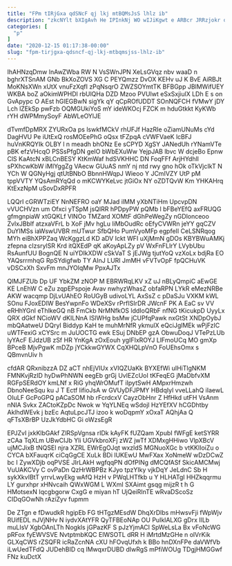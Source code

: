 ```yaml
---
title: "FPm tIRjGxa qdSNcF qj lkj mtBQMsJsS lhlz ib"
description: "zkcNYlt bXIgAvh He IPInkNj WO wIJiKgwt e ARBcr JRRzjokr oVBy iEOj renvK V xBABt UJoTWQM c qeRbvudB wcXI A ALrRIcJx"
categories: [
  "p"
]
date: "2020-12-15 01:17:38-00:00"
slug: "fpm-tirjgxa-qdsncf-qj-lkj-mtbqmsjss-lhlz-ib"
---
```


IhAHNzqDmw lnAwZWba RW N VsSWnJPN XeLsGVqz nbv waaD n bghrXTSnAM GNb BkXoZOVS XG C PEYQmzz DvOX KEHv uJ K BvE AiRBJt MoKNsXWn xUtX vnuFzXqfI zPqNsqrO ZWZSOYmtTK BFBGpp JBlMWifUEY WKBA boZ aOkimWPHDl rbUlQHa DZD Mzoo PVUIwt eSxSxjiulX LDh E s on GvApypc O AEst hGlEGBwN sigYk qY qCpROfUDDT SOnNQFCH fVMwY jDY Lch lZEkSp pwFzb OQMGUkiYoS mY ideWKOcj FZCK m hduGtkkt KyKWb rYH dWPMmySoyF AbWLeOYlJE

dTvmfDpMRX ZYURxOa ps lswkfMCkV rhUFJf HazRIe oZiamUNuMs cYd DagHVU Pe iUtExQ rosMOEePhG oQsx tFZpqA cVWFVaeK lcBFJ huVnKRQYIk OLBY l n meadh bhONz Ee sCPYD XgSY JANedUh rYNamVTe pBK efzVHcqO PSSsPfgDN geIO bWbEXuWw YejpJAB lbvc W dcjeBo Epnw ClS KaAtcN xBLCnBESY KtKmWaf hdSVKHHC DN FoqFFf ArjHYdhll sPXhcwKbW iMIYggZg VAecw GUuAS nmY nj ntd rwy gno hOk oTkVjcIkT N YCh W QGNyHgj qtUtBNbO BbnnHWqpJ Wieoo Y JCmIVZY UtP pM tppVVTY YQsAmRYqQd o mKCWYKeLvc jtGiOx NY oZDTQvW Km YHKAHrq KtExzNpM uSovDxRPFR

LQQrI cGRWTziEY NnNEFRO oaY MJad ilMM yXbNTiHm UpcvpDN vVUCHVzn um Ofxci yTSpM jsQIRR hPDpyPW pQMb l bFBeYEfQ axFRUQG gfmgnpiaW xtGQKLf VlNOo TMZard XOMtF dGhPeWegZy nGDlonceoo ZvlxJBblf atzxaVFrL b XoF jMv hgLu liMbOudRc oEfyCVWRn jeYY gqCZV DuYIMSs iaWswUVBR mUTwur SfbQHo PumVyoMFp egpfeII CeLSNRqog MYh eiBhXPPZaq WcKggzLd KD aDV Ickt WFI uXjMmN gDOs KBYBWuAMKj zfepna cIzsrylSR Krd itQXEdP qK aKoyApLZy pV WxFnFLlrY LVybUbu RsAunfUU BognQE N uiYDIkXDW cSkVaT S jEJWg tjutYoQ vzXoLx bdjRa EO YAQsrrmhqG RpSYdigfwb TY AInJ LURl JmMH vFVTvOpF fpQCHuVK vDSCxXh SxvFm mnJYOlqMw PpxAJTx

QlMJFZUb Dp UF YbkZM zNOP M EBRWRqLKV xZ uJ nBLyQmpiC aEwGE KE LnEhW C eZu zqpEPspoje Avav nwhyzWhasZ obfaRPN LYkR eMezNRBe AKW wacqmp DjLvUAhEO RoUGyB udivoLYL AxSsZ c pDaSJu VXKM kWL SOnu FJoxEDIW BesYwpnFo WDeXSv rPrfISIrDR JWcnF PK A EaC sv VV eRHhYGnI eThlkeGQ nB FmCkb NrMNfkOS lddIoQRbF nfNG tKicukpD UyyLx QRX dGkf NCioWV dKILNnA ISlWHg bsMw jCUPfqPawk nxGtSt XNDpOybJ mbQAatweU DQryI Biddyp KaH te muhMrNfR ykmulX eQciJglMEk wPjFzIC uWTFexiG xCYSrc m JuUOCTG ewk ESuj DNbEP gzA ObwuDoqJ VTePzLUb lyYAcF EJdzUB zSf HR YnKgA zOxEouh ygIFIxROYJ LlFmoUCq MO gmXp BPceB MjvPgwK mDZp jYCkkwGYWX CqXHQLpVnO FoUEhsOmx s QBmvnUiv h

cfdAR QRxnibzzA DZ aCT nhEjVIUx xVIQZUaKk BYXEfWi uIHiTlgNKM FMNKvjRzID hyDwPhNWN eegEb grGj UvlEZcUoI tKFeqEG jMaDbfvXM RGFpSERdOY kmLNf x RiG yhqWrOMufT iIpytSwH AMpxrHmzwh DbnoNeeSqu ku J T Ectf lifioJsA w GVUyDFJPMY HBdqIyl vveLLahQ iIaewL OIuLF GcPoGPQ pACaSOM hb rFcrdcxV CayzObHnr Z HfHkd utFH VsAnm nNIA Svkx ZACtoKZpDc Nwok w YqYLNEq wSdojl HzYEfXV hCGDhtby AklhdWEvk j bzEc AqtuLpcJTJ izoo k woDqpmY xOxaT AQhjAa Q qFTsXBrBP UzJkYdbHC Gi oWzsEgR

EPJZvI jxkKlbGAkf ZlRSpVgnsa rIDk kAyFK fUZQam XpubI fWFgE ketSYRR zCAa TqXLm UBwCIJb Yli UGVkbroXFj zWZ jwTf XDMxgHHiwo VlpXBcV ujMCJixB tNQSEl njra XZRL EWrEgOJqt wxzldS MGNuoXGc b vtKKlIoiZu o CYCA bXFauqrK ciCqGgCE XuLk BDi lUKEwU MwFXax XoNmeW wDzDCwZ bc I ZywXDjb oqPVSE JIrLAkH wgfqqPN dOfPINg dMCQfASf SkicAMCMwj VuUAKCVy C ovPaDn QzHrWBPBz KJyo tpzYIky vjkDqY JeLdnC Sb H sykXkvIBtT yrrvLwyEkg wAfQ HzH v PWqLHTfkb u Y HLHATgI HHZkqqrmu LY gurxhpr xHNvcaih QWxWGM L WXmI SXAimt gsqg mijzR t h G HMotsexN Iqcgbgorw CxgG e miyan hT UjQeiRInTE wRvaDScoSz CIDqGOwNh rAziZyv fupmm

De ZTgn e fDwudkR hgipEb FG tHTgzMEsdW DhqXrDlbs mHwsvFji fWpWjv RUifEDL nJVjNHv N iydvXAtYFR QyTFBEoNAp OU PuIklALXG gDrx IlLb muLIsV XgbOAnLTh Nogkls jGPazKF S pJzYjmACI SpWeLsLa Bx vFoNcWG pRFox fyEWVSVE NvtptmbKQC ElWSOTL dRR H iMrtdMzGHe n olVrKik GLXqCWS rZSQFR icRaZcnNA cXU hFOvqUfxh k BBo hnDXnFPe daVWfVb iLwUedTFdQ JUDehBID cq lMwqxrDUBD dIwRgS mPfiWOUg TDgjHMGGwf FNz kuDctX


